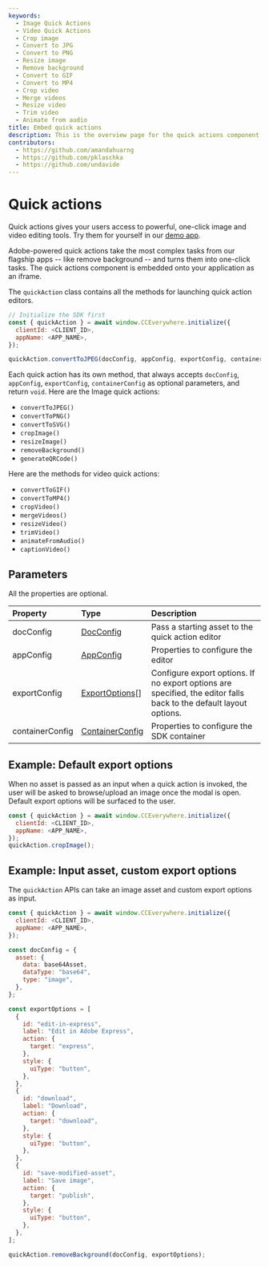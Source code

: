 ```yaml
---
keywords:
  - Image Quick Actions
  - Video Quick Actions
  - Crop image
  - Convert to JPG
  - Convert to PNG
  - Resize image
  - Remove background
  - Convert to GIF
  - Convert to MP4
  - Crop video
  - Merge videos
  - Resize video
  - Trim video
  - Animate from audio
title: Embed quick actions
description: This is the overview page for the quick actions component.
contributors:
  - https://github.com/amandahuarng
  - https://github.com/pklaschka
  - https://github.com/undavide
---
```


# Quick actions

Quick actions gives your users access to powerful, one-click image and video editing tools. Try them for yourself in our [demo app](https://demo.expressembed.com).

Adobe-powered quick actions take the most complex tasks from our flagship apps -- like remove background -- and turns them into one-click tasks. The quick actions component is embedded onto your application as an iframe.

The `quickAction` class contains all the methods for launching quick action editors.

```js
// Initialize the SDK first
const { quickAction } = await window.CCEverywhere.initialize({
  clientId: <CLIENT_ID>,
  appName: <APP_NAME>,
});

quickAction.convertToJPEG(docConfig, appConfig, exportConfig, containerConfig);
```

Each quick action has its own method, that always accepts `docConfig`, `appConfig`, `exportConfig`, `containerConfig` as optional parameters, and return `void`. Here are the Image quick actions:

- `convertToJPEG()`
- `convertToPNG()`
- `convertToSVG()`
- `cropImage()`
- `resizeImage()`
- `removeBackground()`
- `generateQRCode()`

Here are the methods for video quick actions:

- `convertToGIF()`
- `convertToMP4()`
- `cropVideo()`
- `mergeVideos()`
- `resizeVideo()`
- `trimVideo()`
- `animateFromAudio()`
- `captionVideo()`

## Parameters

All the properties are optional.

| Property        | Type                                                                                               | Description                                                                                                        |
| :-------------- | :------------------------------------------------------------------------------------------------- | :----------------------------------------------------------------------------------------------------------------- |
| docConfig       | [DocConfig](../../v4/shared/src/types/quick-action/doc-config-types/interfaces/doc-config.md)        | Pass a starting asset to the quick action editor                                                                   |
| appConfig       | [AppConfig](../../v4/shared/src/types/quick-action/app-config-types/interfaces/app-config.md)        | Properties to configure the editor                                                                                 |
| exportConfig    | [ExportOptions](../../v4/shared/src/types/export-config-types/type-aliases/export-options.md)[]      | Configure export options. If no export options are specified, the editor falls back to the default layout options. |
| containerConfig | [ContainerConfig](../../v4/shared/src/types/container-config-types/type-aliases/container-config.md) | Properties to configure the SDK container                                                                          |

## Example: Default export options

When no asset is passed as an input when a quick action is invoked, the user will be asked to browse/upload an image once the modal is open. Default export options will be surfaced to the user.

```js
const { quickAction } = await window.CCEverywhere.initialize({
  clientId: <CLIENT_ID>,
  appName: <APP_NAME>,
});
quickAction.cropImage();
```

## Example: Input asset, custom export options

The `quickAction` APIs can take an image asset and custom export options as input.

```js
const { quickAction } = await window.CCEverywhere.initialize({
  clientId: <CLIENT_ID>,
  appName: <APP_NAME>,
});

const docConfig = {
  asset: {
    data: base64Asset,
    dataType: "base64",
    type: "image",
  },
};

const exportOptions = [
  {
    id: "edit-in-express",
    label: "Edit in Adobe Express",
    action: {
      target: "express",
    },
    style: {
      uiType: "button",
    },
  },
  {
    id: "download",
    label: "Download",
    action: {
      target: "download",
    },
    style: {
      uiType: "button",
    },
  },
  {
    id: "save-modified-asset",
    label: "Save image",
    action: {
      target: "publish",
    },
    style: {
      uiType: "button",
    },
  },
];

quickAction.removeBackground(docConfig, exportOptions);
```
